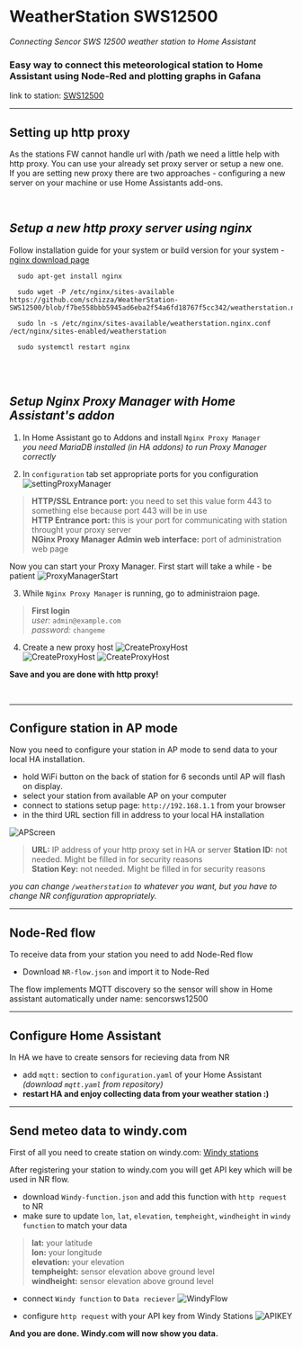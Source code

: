 # WeatherStation SWS12500
   *Connecting Sencor SWS 12500 weather station to Home Assistant*

 ### Easy way to connect this meteorological station to Home Assistant using Node-Red and plotting graphs in Gafana
   link to station: [SWS12500](https://www.sencor.cz/profesionalni-meteorologicka-stanice/sws-12500)
 ***  
## **Setting up http proxy**
As the stations FW cannot handle url with /path we need a little help with http proxy. You can use your already set proxy server or setup a new one.  
If you are setting new proxy there are two approaches - configuring a new server on your machine or use Home Assistants add-ons.  
  
<br>

## *Setup a new http proxy server using nginx*
Follow installation guide for your system or build version for your system - [nginx download page](https://nginx.org/en/download.html)

```
  sudo apt-get install nginx  
  
  sudo wget -P /etc/nginx/sites-available https://github.com/schizza/WeatherStation-SWS12500/blob/f7be558bbb5945ad6eba2f54a6fd18767f5cc342/weatherstation.nginx.conf 

  sudo ln -s /etc/nginx/sites-available/weatherstation.nginx.conf /ect/nginx/sites-enabled/weatherstation

  sudo systemctl restart nginx
```
<br>
<br>

## *Setup **Nginx Proxy Manager** with Home Assistant's addon*  

1. In Home Assistant go to Addons and install `Nginx Proxy Manager`  
*you need MariaDB installed (in HA addons) to run Proxy Manager correctly*  

2. In `configuration` tab set appropriate ports for you configuration  
![settingProxyManager](/README/settingProxyManager.png?raw=true)
> **HTTP/SSL Entrance port:** you need to set this value form 443 to something else because port 443 will be in use  
> **HTTP Entrance port:** this is your port for communicating with station throught your proxy server  
> **NGinx Proxy Manager Admin web interface:** port of administration web page 

Now you can start your Proxy Manager. First start will take a while - be patient
![ProxyManagerStart](/README/settingProxyManager1.png?raw=true)  

3. While `Nginx Proxy Manager` is running, go to administraion page.
> **First login**  
> *user:* `admin@example.com`  
> *password:* `changeme`
4. Create a new proxy host
![CreateProxyHost](/README/proxyHostAdd.png?raw=true)  
![CreateProxyHost](/README/ProxyHostSettings.png?raw=true)
![CreateProxyHost](/README/ProxyHostSettings1.png?raw=true)  

**Save and you are done with http proxy!**  

<br>  

---
   ## **Configure station in AP mode**

  Now you need to configure your station in AP mode to send data to your local HA installation.
* hold WiFi button on the back of station for 6 seconds until AP will flash on display.
* select your station from available AP on your computer
* connect to stations setup page: `http://192.168.1.1` from your browser
* in the third URL section fill in address to your local HA installation

![APScreen](/README/weatherstationAP.png?raw=true)
  
   > **URL:**         IP address of your http proxy set in HA or server
   > **Station ID:**  not needed. Might be filled in for security reasons  
   > **Station Key:** not needed. Might be filled in for security reasons

*you can change `/weatherstation` to whatever you want, but you have to change NR configuration appropriately.*  

---
## **Node-Red flow**  
To receive data from your station you need to add Node-Red flow
* Download `NR-flow.json` and import it to Node-Red

The flow implements MQTT discovery so the sensor will show in Home assistant automatically under name: sencorsws12500

---
## **Configure Home Assistant**
In HA we have to create sensors for recieving data from NR  
* add `mqtt:` section to `configuration.yaml` of your Home Assistant *(download `mqtt.yaml` from repository)*
* **restart HA and enjoy collecting data from your weather station :)**  
  
      
---
## **Send meteo data to windy.com**
First of all you need to create station on windy.com: [Windy stations](https://stations.windy.com)

After registering your station to windy.com you will get API key which will be used in NR flow. 
* download `Windy-function.json` and add this function with `http request` to NR
* make sure to update `lon`, `lat`, `elevation`, `tempheight`, `windheight` in `windy function` to match your data
> **lat:** your latitude  
> **lon:** your longitude  
> **elevation:** your elevation  
> **tempheight:** sensor elevation above ground level  
> **windheight:** sensor elevation above ground level   

* connect `Windy function` to `Data reciever` 
![WindyFlow](/README/windy.png) 

* configure `http request` with your API key from Windy Stations
![APIKEY](/README/windyAPIKey.png)

**And you are done. Windy.com will now show you data.**
